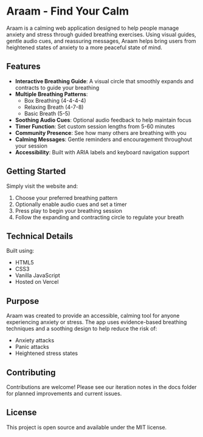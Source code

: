 # Araam - Find Your Calm

Araam is a calming web application designed to help people manage anxiety and stress through guided breathing exercises. Using visual guides, gentle audio cues, and reassuring messages, Araam helps bring users from heightened states of anxiety to a more peaceful state of mind.

## Features

- **Interactive Breathing Guide**: A visual circle that smoothly expands and contracts to guide your breathing
- **Multiple Breathing Patterns**:
  - Box Breathing (4-4-4-4)
  - Relaxing Breath (4-7-8) 
  - Basic Breath (5-5)
- **Soothing Audio Cues**: Optional audio feedback to help maintain focus
- **Timer Function**: Set custom session lengths from 5-60 minutes
- **Community Presence**: See how many others are breathing with you
- **Calming Messages**: Gentle reminders and encouragement throughout your session
- **Accessibility**: Built with ARIA labels and keyboard navigation support

## Getting Started

Simply visit the website and:

1. Choose your preferred breathing pattern
2. Optionally enable audio cues and set a timer
3. Press play to begin your breathing session
4. Follow the expanding and contracting circle to regulate your breath

## Technical Details

Built using:
- HTML5
- CSS3
- Vanilla JavaScript
- Hosted on Vercel

## Purpose

Araam was created to provide an accessible, calming tool for anyone experiencing anxiety or stress. The app uses evidence-based breathing techniques and a soothing design to help reduce the risk of:
- Anxiety attacks
- Panic attacks
- Heightened stress states

## Contributing

Contributions are welcome! Please see our iteration notes in the docs folder for planned improvements and current issues.

## License

This project is open source and available under the MIT license.
